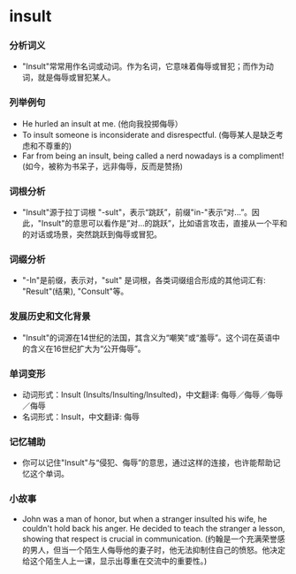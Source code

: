 # insult

### 分析词义

  

*   "Insult"常常用作名词或动词。作为名词，它意味着侮辱或冒犯；而作为动词，就是侮辱或冒犯某人。

  

### 列举例句

  

*   He hurled an insult at me. (他向我投掷侮辱）
*   To insult someone is inconsiderate and disrespectful. (侮辱某人是缺乏考虑和不尊重的)
*   Far from being an insult, being called a nerd nowadays is a compliment! (如今，被称为书呆子，远非侮辱，反而是赞扬)

  

### 词根分析

  

*   "Insult"源于拉丁词根 "-sult"，表示“跳跃”，前缀"in-"表示“对...”。因此，"Insult"的意思可以看作是”对…的跳跃”，比如语言攻击，直接从一个平和的对话或场景，突然跳跃到侮辱或冒犯。

  

### 词缀分析

  

*   "-In"是前缀，表示对，"sult" 是词根，各类词缀组合形成的其他词汇有: "Result"(结果), "Consult"等。

  

### 发展历史和文化背景

  

*   "Insult"的词源在14世纪的法国，其含义为“嘲笑”或“羞辱”。这个词在英语中的含义在16世纪扩大为“公开侮辱”。

  

### 单词变形

  

*   动词形式：Insult (Insults/Insulting/Insulted)，中文翻译: 侮辱／侮辱／侮辱／侮辱
*   名词形式：Insult，中文翻译: 侮辱

  

### 记忆辅助

  

*   你可以记住"Insult"与“侵犯、侮辱”的意思，通过这样的连接，也许能帮助记忆这个单词。

  

### 小故事

  

*   John was a man of honor, but when a stranger insulted his wife, he couldn't hold back his anger. He decided to teach the stranger a lesson, showing that respect is crucial in communication. (约翰是一个充满荣誉感的男人，但当一个陌生人侮辱他的妻子时，他无法抑制住自己的愤怒。他决定给这个陌生人上一课，显示出尊重在交流中的重要性。)
